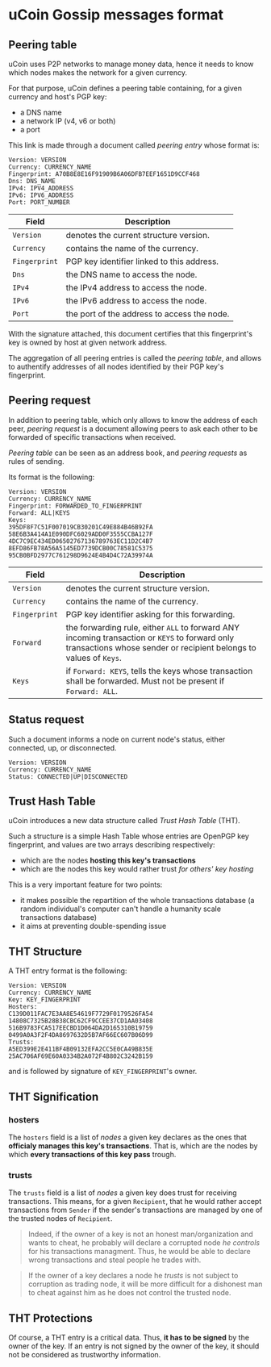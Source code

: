 # uCoin Gossip messages format

## Peering table

uCoin uses P2P networks to manage money data, hence it needs to know which nodes makes the network for a given currency.

For that purpose, uCoin defines a peering table containing, for a given currency and host's PGP key:

* a DNS name
* a network IP (v4, v6 or both)
* a port

This link is made through a document called *peering entry* whose format is:

```plain
Version: VERSION
Currency: CURRENCY_NAME
Fingerprint: A70B8E8E16F91909B6A06DFB7EEF1651D9CCF468
Dns: DNS_NAME
IPv4: IPV4_ADDRESS
IPv6: IPV6_ADDRESS
Port: PORT_NUMBER
```
Field | Description
----- | -----------
`Version` | denotes the current structure version.
`Currency` | contains the name of the currency.
`Fingerprint` | PGP key identifier linked to this address.
`Dns` | the DNS name to access the node.
`IPv4` | the IPv4 address to access the node.
`IPv6` | the IPv6 address to access the node.
`Port` | the port of the address to access the node.
With the signature attached, this document certifies that this fingerprint's key is owned by host at given network address.

The aggregation of all peering entries is called the *peering table*, and allows to authentify addresses of all nodes identified by their PGP key's fingerprint.

## Peering request

In addition to peering table, which only allows to know the address of each peer, *peering request* is a document allowing peers to ask each other to be forwarded of specific transactions when received.

*Peering table* can be seen as an address book, and *peering requests* as rules of sending.

Its format is the following:

```plain
Version: VERSION
Currency: CURRENCY_NAME
Fingerprint: FORWARDED_TO_FINGERPRINT
Forward: ALL|KEYS
Keys:
395DF8F7C51F007019CB30201C49E884B46B92FA
58E6B3A414A1E090DFC6029ADD0F3555CCBA127F
4DC7C9EC434ED06502767136789763EC11D2C4B7
8EFD86FB78A56A5145ED7739DCB00C78581C5375
95CB0BFD2977C761298D9624E4B4D4C72A39974A
```
Field | Description
----- | -----------
`Version` | denotes the current structure version.
`Currency` | contains the name of the currency.
`Fingerprint` | PGP key identifier asking for this forwarding.
`Forward` | the forwarding rule, either `ALL` to forward ANY incoming transaction or `KEYS` to forward only transactions whose sender or recipient belongs to values of `Keys`.
`Keys` | if `Forward: KEYS`, tells the keys whose transaction shall be forwarded. Must not be present if `Forward: ALL`.

## Status request

Such a document informs a node on current node's status, either connected, up, or disconnected.

```plain
Version: VERSION
Currency: CURRENCY_NAME
Status: CONNECTED|UP|DISCONNECTED
```

## Trust Hash Table

uCoin introduces a new data structure called *Trust Hash Table* (THT).

Such a structure is a simple Hash Table whose entries are OpenPGP key fingerprint, and values are two arrays describing respectively:

* which are the nodes **hosting this key's transactions**
* which are the nodes this key would rather trust *for others' key hosting*

This is a very important feature for two points:

* it makes possible the repartition of the whole transactions database (a random individual's computer can't handle a humanity scale transactions database)
* it aims at preventing double-spending issue

## THT Structure

A THT entry format is the following:

```plain
Version: VERSION
Currency: CURRENCY_NAME
Key: KEY_FINGERPRINT
Hosters:
C139D011FAC7E3AA8E54619F7729F0179526FA54
14808C7325B28B38CBC62CF9CCEE37CD1AA03408
516B9783FCA517EECBD1D064DA2D165310B19759
0499A0A3F2F4DA8697632D5B7AF66EC607B06D99
Trusts:
A5ED399E2E411BF4B09132EFA2CC5E0CA49B835E
25AC706AF69E60A0334B2A072F4B802C3242B159
```
and is followed by signature of `KEY_FINGERPRINT`'s owner.
## THT Signification

### hosters

The `hosters` field is a list of *nodes* a given key declares as the ones that **officialy manages this key's transactions**. That is, which are the nodes by which **every transactions of this key pass** trough.

### trusts

The `trusts` field is a list of *nodes* a given key does trust for receiving transactions. This means, for a given `Recipient`, that he would rather accept transactions from `Sender` if the sender's transactions are managed by one of the trusted nodes of `Recipient`.

> Indeed, if the owner of a key is not an honest man/organization and wants to cheat, he probably will declare a corrupted node *he controls* for his transactions managment. Thus, he would be able to declare wrong transactions and steal people he trades with.

> If the owner of a key declares a node he *trusts* is not subject to corruption as trading node, it will be more difficult for a dishonest man to cheat against him as he does not control the trusted node.

## THT Protections

Of course, a THT entry is a critical data. Thus, **it has to be signed** by the owner of the key. If an entry is not signed by the owner of the key, it should not be considered as trustworthy information.
